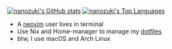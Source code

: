 ### 

<!--
**nanozuki/nanozuki** is a ✨ _special_ ✨ repository because its `README.md` (this file) appears on your GitHub profile.

Here are some ideas to get you started:

- 🔭 I’m currently working on ...
- 🌱 I’m currently learning ...
- 👯 I’m looking to collaborate on ...
- 🤔 I’m looking for help with ...
- 💬 Ask me about ...
- 📫 How to reach me: ...
- 😄 Pronouns: ...
- ⚡ Fun fact: ...
-->

[![nanozuki's GitHub stats](https://github-readme-stats.vercel.app/api?username=nanozuki&theme=graywhite)](https://github.com/nanozuki/nanozuki)
[![nanozuki's Top Languages](https://github-readme-stats.vercel.app/api/top-langs/?username=nanozuki&layout=compact&theme=graywhite)](https://github.com/nanozuki?tab=repositories)

- A [neovim](https://github.com/neovim/neovim) user lives in terminal
- Use Nix and Home-manager to manage my [dotfiles](https://github.com/nanozuki/crows)
- btw, I use macOS and Arch Linux
